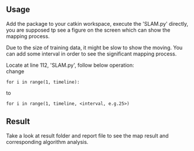 Usage
-----
Add the package to your catkin workspace, execute the 'SLAM.py' directly, you are supposed tp see a figure on the screen which can show the mapping process. 

Due to the size of training data, it might be slow to show the moving. You can add some interval in order to see the significant mapping process.

Locate at line 112, 'SLAM.py', follow below operation:     
change
~~~~
for i in range(1, timeline): 
~~~~
to
~~~~
for i in range(1, timeline, <interval, e.g.25>)
~~~~

Result
------

Take a look at result folder and report file to see the map result and corresponding algorithm analysis.

